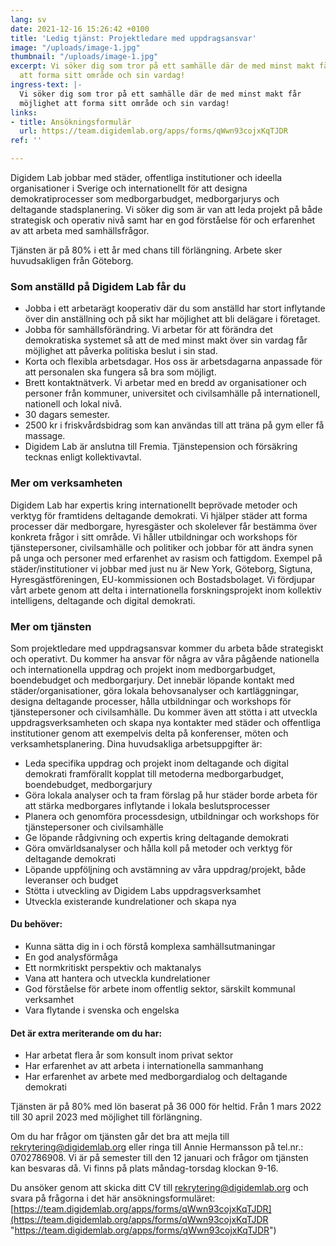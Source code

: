 ```yaml
---
lang: sv
date: 2021-12-16 15:26:42 +0100
title: 'Ledig tjänst: Projektledare med uppdragsansvar'
image: "/uploads/image-1.jpg"
thumbnail: "/uploads/image-1.jpg"
excerpt: Vi söker dig som tror på ett samhälle där de med minst makt får möjlighet
  att forma sitt område och sin vardag!
ingress-text: |-
  Vi söker dig som tror på ett samhälle där de med minst makt får
  möjlighet att forma sitt område och sin vardag!
links:
- title: Ansökningsformulär
  url: https://team.digidemlab.org/apps/forms/qWwn93cojxKqTJDR
ref: ''

---
```

Digidem Lab jobbar med städer, offentliga institutioner och ideella organisationer i Sverige och internationellt för att designa demokratiprocesser som medborgarbudget, medborgarjurys och deltagande stadsplanering. Vi söker dig som är van att leda projekt på både strategisk och operativ nivå samt har en god förståelse för och erfarenhet av att arbeta med samhällsfrågor.

Tjänsten är på 80% i ett år med chans till förlängning. Arbete sker huvudsakligen från Göteborg.

### Som anställd på Digidem Lab får du

* Jobba i ett arbetarägt kooperativ där du som anställd har stort inflytande över din anställning och på sikt har möjlighet att bli delägare i företaget.
* Jobba för samhällsförändring. Vi arbetar för att förändra det demokratiska systemet så att de med minst makt över sin vardag får möjlighet att påverka politiska beslut i sin stad.
* Korta och flexibla arbetsdagar. Hos oss är arbetsdagarna anpassade för att personalen ska fungera så bra som möjligt.
* Brett kontaktnätverk. Vi arbetar med en bredd av organisationer och personer från kommuner, universitet och civilsamhälle på internationell, nationell och lokal nivå.
* 30 dagars semester.
* 2500 kr i friskvårdsbidrag som kan användas till att träna på gym eller få massage.
* Digidem Lab är anslutna till Fremia. Tjänstepension och försäkring tecknas enligt kollektivavtal.

### Mer om verksamheten

Digidem Lab har expertis kring internationellt beprövade metoder och verktyg för framtidens deltagande demokrati. Vi hjälper städer att forma processer där medborgare, hyresgäster och skolelever får bestämma över konkreta frågor i sitt område. Vi håller utbildningar och workshops för tjänstepersoner, civilsamhälle och politiker och jobbar för att ändra synen på unga och personer med erfarenhet av rasism och fattigdom. Exempel på städer/institutioner vi jobbar med just nu är New York, Göteborg, Sigtuna, Hyresgästföreningen, EU-kommissionen och Bostadsbolaget. Vi fördjupar vårt arbete genom att delta i internationella forskningsprojekt inom kollektiv intelligens, deltagande och digital demokrati.

### Mer om tjänsten

Som projektledare med uppdragsansvar kommer du arbeta både strategiskt och operativt. Du kommer ha ansvar för några av våra pågående nationella och internationella uppdrag och projekt inom medborgarbudget, boendebudget och medborgarjury. Det innebär löpande kontakt med städer/organisationer, göra lokala behovsanalyser och kartläggningar, designa deltagande processer, hålla utbildningar och workshops för tjänstepersoner och civilsamhälle. Du kommer även att stötta i att utveckla uppdragsverksamheten och skapa nya kontakter med städer och offentliga institutioner genom att exempelvis delta på konferenser, möten och verksamhetsplanering. Dina huvudsakliga arbetsuppgifter är:

* Leda specifika uppdrag och projekt inom deltagande och digital demokrati framförallt kopplat till metoderna medborgarbudget, boendebudget, medborgarjury
* Göra lokala analyser och ta fram förslag på hur städer borde arbeta för att stärka medborgares inflytande i lokala beslutsprocesser
* Planera och genomföra processdesign, utbildningar och workshops för tjänstepersoner och civilsamhälle
* Ge löpande rådgivning och expertis kring deltagande demokrati
* Göra omvärldsanalyser och hålla koll på metoder och verktyg för deltagande demokrati
* Löpande uppföljning och avstämning av våra uppdrag/projekt, både leveranser och budget
* Stötta i utveckling av Digidem Labs uppdragsverksamhet
* Utveckla existerande kundrelationer och skapa nya

#### Du behöver:

* Kunna sätta dig in i och förstå komplexa samhällsutmaningar
* En god analysförmåga
* Ett normkritiskt perspektiv och maktanalys
* Vana att hantera och utveckla kundrelationer
* God förståelse för arbete inom offentlig sektor, särskilt kommunal verksamhet
* Vara flytande i svenska och engelska

#### Det är extra meriterande om du har:

* Har arbetat flera år som konsult inom privat sektor
* Har erfarenhet av att arbeta i internationella sammanhang
* Har erfarenhet av arbete med medborgardialog och deltagande demokrati

Tjänsten är på 80% med lön baserat på 36 000 för heltid. Från 1 mars 2022 till 30 april 2023 med möjlighet till förlängning.

Om du har frågor om tjänsten går det bra att mejla till [rekrytering@digidemlab.org](mailto:rekrytering@digidemlab.org) eller ringa till Annie Hermansson på tel.nr.: 0702786908. Vi är på semester till den 12 januari och frågor om tjänsten kan besvaras då. Vi finns på plats måndag-torsdag klockan 9-16.

Du ansöker genom att skicka ditt CV till [rekrytering@digidemlab.org](mailto:rekrytering@digidemlab.org) och svara på frågorna i det här ansökningsformuläret: [https://team.digidemlab.org/apps/forms/qWwn93cojxKqTJDR](https://team.digidemlab.org/apps/forms/qWwn93cojxKqTJDR "https://team.digidemlab.org/apps/forms/qWwn93cojxKqTJDR")